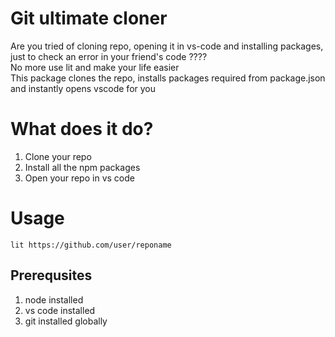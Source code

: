 # Git ultimate cloner

Are you tried of cloning repo, opening it in vs-code and installing packages, just to check an error in your friend's code ????
<br>
No more use lit <git-repo-url> and make your life easier
<br>
This package clones the repo, installs packages required from package.json and instantly opens vscode for you

# What does it do?
1. Clone your repo
2. Install all the npm packages
3. Open your repo in vs code

# Usage

    lit https://github.com/user/reponame

## Prerequsites

1.  node installed
2.  vs code installed
3.  git installed globally
